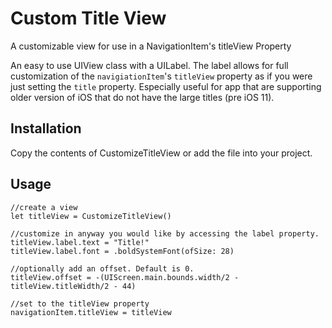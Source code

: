 # Custom Title View
A customizable view for use in a NavigationItem's titleView Property


An easy to use UIView class with a UILabel. The label allows for full customization of the `navigiationItem`'s `titleView` property as if you were just setting the `title` property. Especially useful for app that are supporting older version of iOS that do not have the large titles (pre iOS 11).

## Installation
Copy the contents of CustomizeTitleView or add the file into your project.

## Usage
```
//create a view
let titleView = CustomizeTitleView()

//customize in anyway you would like by accessing the label property.
titleView.label.text = "Title!"
titleView.label.font = .boldSystemFont(ofSize: 28)

//optionally add an offset. Default is 0.
titleView.offset = -(UIScreen.main.bounds.width/2 - titleView.titleWidth/2 - 44)

//set to the titleView property
navigationItem.titleView = titleView
```
